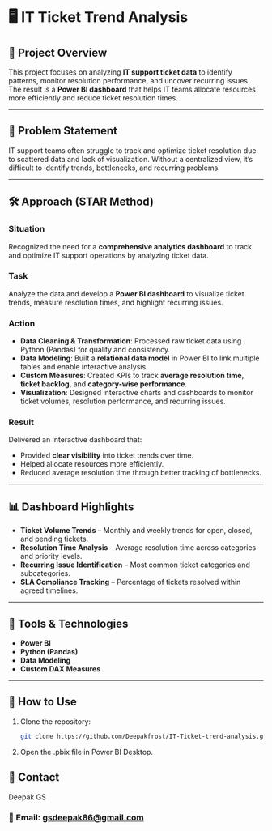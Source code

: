 # 🖥️ IT Ticket Trend Analysis

## 📌 Project Overview
This project focuses on analyzing **IT support ticket data** to identify patterns, monitor resolution performance, and uncover recurring issues. The result is a **Power BI dashboard** that helps IT teams allocate resources more efficiently and reduce ticket resolution times.

---

## 🎯 Problem Statement
IT support teams often struggle to track and optimize ticket resolution due to scattered data and lack of visualization. Without a centralized view, it’s difficult to identify trends, bottlenecks, and recurring problems.

---

## 🛠️ Approach (STAR Method)

### **Situation**
Recognized the need for a **comprehensive analytics dashboard** to track and optimize IT support operations by analyzing ticket data.

### **Task**
Analyze the data and develop a **Power BI dashboard** to visualize ticket trends, measure resolution times, and highlight recurring issues.

### **Action**
- **Data Cleaning & Transformation**: Processed raw ticket data using Python (Pandas) for quality and consistency.
- **Data Modeling**: Built a **relational data model** in Power BI to link multiple tables and enable interactive analysis.
- **Custom Measures**: Created KPIs to track **average resolution time**, **ticket backlog**, and **category-wise performance**.
- **Visualization**: Designed interactive charts and dashboards to monitor ticket volumes, resolution performance, and recurring issues.

### **Result**
Delivered an interactive dashboard that:
- Provided **clear visibility** into ticket trends over time.
- Helped allocate resources more efficiently.
- Reduced average resolution time through better tracking of bottlenecks.

---

## 📊 Dashboard Highlights
- **Ticket Volume Trends** – Monthly and weekly trends for open, closed, and pending tickets.
- **Resolution Time Analysis** – Average resolution time across categories and priority levels.
- **Recurring Issue Identification** – Most common ticket categories and subcategories.
- **SLA Compliance Tracking** – Percentage of tickets resolved within agreed timelines.

---

## 🧰 Tools & Technologies
- **Power BI**
- **Python (Pandas)**
- **Data Modeling**
- **Custom DAX Measures**

---
## 🚀 How to Use
1. Clone the repository:
   ```bash
   git clone https://github.com/Deepakfrost/IT-Ticket-trend-analysis.git
   
2. Open the .pbix file in Power BI Desktop.

## 📧 Contact
  Deepak GS
### 📩 Email: gsdeepak86@gmail.com

